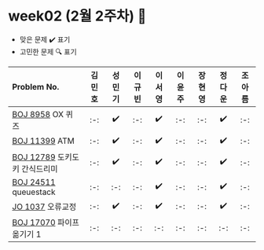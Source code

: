 
# week02 (2월 2주차) :pencil:

- 맞은 문제 :heavy_check_mark: 표기
- 고민한 문제 :mag: 표기



|Problem No.|김민호|성민기|이규빈|이서영|이윤주|장현영|정다운|조아름|
|:---------------------------|:-----:|:-----:|:-----:|:-----:|:-----:|:-----:|:-----:|:-----:|
|[BOJ 8958](https://www.acmicpc.net/problem/8958) OX 퀴즈|:-:|:heavy_check_mark:|:-:|:heavy_check_mark:|:-:|:-:|:heavy_check_mark:|:-:|
|[BOJ 11399](https://www.acmicpc.net/problem/11399) ATM|:-:|:heavy_check_mark:|:-:|:heavy_check_mark:|:-:|:-:|:heavy_check_mark:|:-:|
|[BOJ 12789](https://www.acmicpc.net/problem/12789) 도키도키 간식드리미|:-:|:heavy_check_mark:|:-:|:heavy_check_mark:|:-:|:-:|:heavy_check_mark:|:-:|
|[BOJ 24511](https://www.acmicpc.net/problem/24511) queuestack|:-:|:-:|:-:|:heavy_check_mark:|:-:|:-:|:heavy_check_mark:|:-:|
|[JO 1037](https://www.jungol.co.kr/problem/1037) 오류교정|:-:|:heavy_check_mark:|:-:|:heavy_check_mark:|:-:|:-:|:heavy_check_mark:|:-:|
|[BOJ 17070](https://www.acmicpc.net/problem/17070) 파이프 옮기기 1|:-:|:-:|:-:|:-:|:-:|:-:|:-:|:-:|
